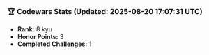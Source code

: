 ### 🏆 Codewars Stats (Updated: 2025-08-20 17:07:31 UTC)

- **Rank:** 8 kyu
- **Honor Points:** 3
- **Completed Challenges:** 1
